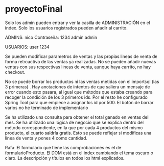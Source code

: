 # proyectoFinal
Solo los admin pueden entrar y ver la casilla de ADMINISTRACIÓN en el index. Solo los usuarios registrados pueden añadir al carrito.


ADMINS:         nico  Contraseña: 1234
                  admin admin

USUARIOS:
user 1234



Se pueden modificar parametros de ventas y las propias lineas de venta de forma retroactiva de las ventas ya realizadas.
No se pueden añadir nuevas ventas con sus respectivas lineas de venta, aunque haya carrito, no hay checkout.


No se puede borrar los productos ni las ventas metidas con el importsql (las 3 primeras) . Hay anotaciones de intentos de que saliera un mensaje de error cuando esto pasara, al igual que métodos que estaba creando para recoger la condición de los 3 primeros ids. Por el resto he configurado Spring Tool para que empiece a asignar los id por 500. El botón de borrar varios no he terminado de implementarlo

Se ha utilizado una consulta para obtener el total ganado en ventas del mes.
Se ha utilizado una lógica de negocio que se explica dentro del método correspondiente, en la que por cada 4 productos del mismo producto, el cuarto saldría gratis. Esto se puede reflejar si modificas una linea de venta y pones 4 como cantidad.



Rafa:
El formulario que tiene las comprobaciones es el de formularioProducto.
El DOM está en el index cambiando el tema oscuro o claro.
La descripción y títulos en todos los html explicados.

